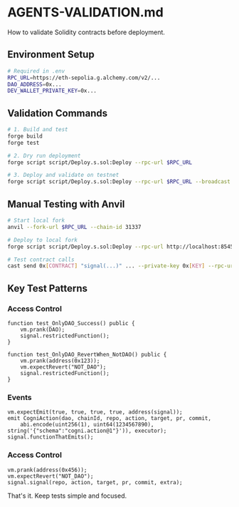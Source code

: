 # AGENTS-VALIDATION.md

How to validate Solidity contracts before deployment.

## Environment Setup
```bash
# Required in .env
RPC_URL=https://eth-sepolia.g.alchemy.com/v2/...
DAO_ADDRESS=0x...
DEV_WALLET_PRIVATE_KEY=0x...
```

## Validation Commands

```bash
# 1. Build and test
forge build
forge test

# 2. Dry run deployment 
forge script script/Deploy.s.sol:Deploy --rpc-url $RPC_URL

# 3. Deploy and validate on testnet
forge script script/Deploy.s.sol:Deploy --rpc-url $RPC_URL --broadcast
```

## Manual Testing with Anvil

```bash
# Start local fork
anvil --fork-url $RPC_URL --chain-id 31337

# Deploy to local fork
forge script script/Deploy.s.sol:Deploy --rpc-url http://localhost:8545 --broadcast

# Test contract calls
cast send 0x[CONTRACT] "signal(...)" ... --private-key 0x[KEY] --rpc-url http://localhost:8545
```

## Key Test Patterns

### Access Control
```solidity
function test_OnlyDAO_Success() public {
    vm.prank(DAO);
    signal.restrictedFunction();
}

function test_OnlyDAO_RevertWhen_NotDAO() public {
    vm.prank(address(0x123));
    vm.expectRevert("NOT_DAO");
    signal.restrictedFunction();
}
```

### Events
```solidity
vm.expectEmit(true, true, true, true, address(signal));
emit CogniAction(dao, chainId, repo, action, target, pr, commit, 
    abi.encode(uint256(1), uint64(1234567890), string('{"schema":"cogni.action@1"}')), executor);
signal.functionThatEmits();
```

### Access Control
```solidity
vm.prank(address(0x456));
vm.expectRevert("NOT_DAO");
signal.signal(repo, action, target, pr, commit, extra);
```

That's it. Keep tests simple and focused.